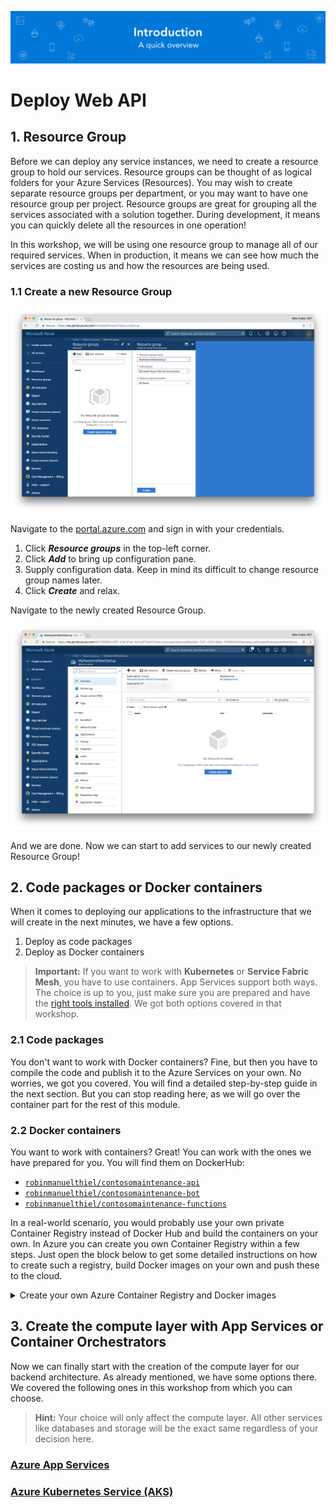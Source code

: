 ![Banner](Assets/Banner.png)

# Deploy Web API

## 1. Resource Group

Before we can deploy any service instances, we need to create a resource group to hold our services. Resource groups can be thought of as logical folders for your Azure Services (Resources). You may wish to create separate resource groups per department, or you may want to have one resource group per project. Resource groups are great for grouping all the services associated with a solution together. During development, it means you can quickly delete all the resources in one operation!

In this workshop, we will be using one resource group to manage all of our required services. When in production, it means we can see how much the services are costing us and how the resources are being used.

### 1.1 Create a new Resource Group

![Create a new Resource Group](Assets/CreateResourceGroup.png)

Navigate to the [portal.azure.com](portal.azure.com) and sign in with your credentials.

1. Click ***Resource groups*** in the top-left corner.
2. Click ***Add*** to bring up configuration pane.
3. Supply configuration data. Keep in mind its difficult to change resource group names later.
4. Click ***Create*** and relax.

Navigate to the newly created Resource Group.

![Create new Resource Group](Assets/EmptyResourceGroup.png)

And we are done. Now we can start to add services to our newly created Resource Group!

## 2. Code packages or Docker containers

When it comes to deploying our applications to the infrastructure that we will create in the next minutes, we have a few options.

1. Deploy as code packages
2. Deploy as Docker containers

> **Important:** If you want to work with **Kubernetes** or **Service Fabric Mesh**, you have to use containers. App Services support both ways. The choice is up to you, just make sure you are prepared and have the [right tools installed](../01%20Setup). We got both options covered in that workshop.

### 2.1 Code packages

You don't want to work with Docker containers? Fine, but then you have to compile the code and publish it to the Azure Services on your own. No worries, we got you covered. You will find a detailed step-by-step guide in the next section. But you can stop reading here, as we will go over the container part for the rest of this module.

### 2.2 Docker containers

You want to work with containers? Great! You can work with the ones we have prepared for you. You will find them on DockerHub:

- [`robinmanuelthiel/contosomaintenance-api`](https://cloud.docker.com/u/robinmanuelthiel/repository/docker/robinmanuelthiel/contosomaintenance-api)
- [`robinmanuelthiel/contosomaintenance-bot`](https://cloud.docker.com/u/robinmanuelthiel/repository/docker/robinmanuelthiel/contosomaintenance-bot)
- [`robinmanuelthiel/contosomaintenance-functions`](https://cloud.docker.com/u/robinmanuelthiel/repository/docker/robinmanuelthiel/contosomaintenance-functions)

In a real-world scenario, you would probably use your own private Container Registry instead of Docker Hub and build the containers on your own. In Azure you can create you own Container Registry within a few steps. Just open the block below to get some detailed instructions on how to create such a registry, build Docker images on your own and push these to the cloud.

<details><summary>Create your own Azure Container Registry and Docker images</summary><p>

To work with Docker images, you usually need a container registry to upload your containers to, so that cloud services can pull them from there. You can use the popular [Docker Hub](https://azure.microsoft.com/services/container-registry/), but Azure offers its own Azure Container Registry as well.

![Create an Azure Container Registry](Assets/CreateAzureContainerRegistry.png)

To create a new registry, open the [Azure Portal](https://portal.azure.com), click ***Create a resource***, ***Containers***, ***Container Registry*** and configure it like this:

- **Registry Name:** `myawesomestartup` (or similar)
- **Subscription:** *choose the one you created earlier*
- **Resource group:** *choose the one you created earlier*
- **Location:** *same as your App Service*
- **Admin user:** Enable
- **SKU:** Basic

Click the ***Create*** button and wait until your Container Registry got provisioned.

In the ***Keys*** section of your Container Registry, you will find important information, like **Registry Name**, **Login Server**, **Username** and **Password**, that you will need to tag and upload a Docker image to it.

![Create an Azure Container Registry](Assets/AzureContainerRegistryKeys.png)

In your Command Line, run the following command, to log into your freshly created Container Registry. Make sure, to replace `myawesomestartup.azurecr.io` with your **Login Server**.

```bash
docker login myawesomestartup.azurecr.io -u <username> -p <password>
```

To "containerize" the Backend code, you can use the [`Dockerfile`](../Backend/Monolithic/Dockerfile), that comes with the ASP.NET Core project in the `Backend/Monolithic` folder of the workshop. It describes everything Docker needs, to create an image out of it.

Right-click the `Monolithic` folder in Visual Studio Code and select ***Open in Terminal / Command Line***. The Terminal window in Visual Studio Code pops up and we can enter the command to build the docker image.

```bash
docker image build -t myawesomestartup.azurecr.io/contosomaintenance/api:latest .
```

That triggers the creation process of the Docker image, based on the Dockerfile in the repository. During that process, the official [.NET Core SDK Docker Image](https://hub.docker.com/r/microsoft/dotnet/) gets downloaded from Dockerhub and the code will be compiled in there. To verify, that the image got created successfully, you can list all images on your machine with the following command.

```bash
docker images
```

The output should contain your image.

![List of local Docker images](Assets/ListDockerImages.png)

Now we can push the image do our Azure Container Registry with the following command.

```bash
docker push myawesomestartup.azurecr.io/contosomaintenance/api
```

</p></details>

## 3. Create the compute layer with App Services or Container Orchestrators

Now we can finally start with the creation of the compute layer for our backend architecture. As already mentioned, we have some options there. We covered the following ones in this workshop from which you can choose.

> **Hint:** Your choice will only affect the compute layer. All other services like databases and storage will be the exact same regardless of your decision here.

### [Azure App Services](01%20App%20Service/)

### [Azure Kubernetes Service (AKS)](02%20Kubernetes/)
